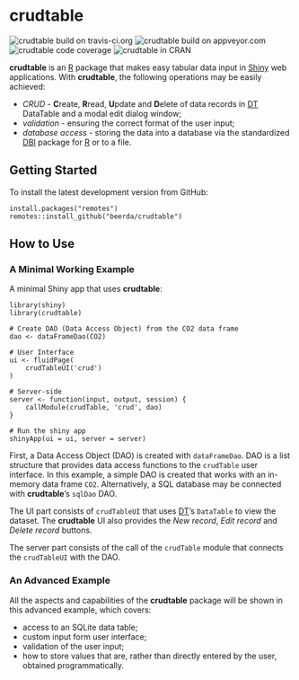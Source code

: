 crudtable
=========

![crudtable build on
travis-ci.org](https://travis-ci.org/beerda/crudtable.svg?branch=master)
![crudtable build on
appveyor.com](https://ci.appveyor.com/api/projects/status/github/beerda/crudtable?branch=master&svg=true)
![crudtable code
coverage](https://codecov.io/gh/beerda/crudtable/branch/master/graph/badge.svg)
![crudtable in CRAN](http://www.r-pkg.org/badges/version/crudtable)

**crudtable** is an [R](https://www.r-project.org/) package that makes
easy tabular data input in [Shiny](https://shiny.rstudio.com/) web
applications. With **crudtable**, the following operations may be easily
achieved:

-   *CRUD* - **C**reate, **R**read, **U**pdate and **D**elete of data
    records in
    [DT](https://cran.r-project.org/web/packages/DT/index.html)
    DataTable and a modal edit dialog window;
-   *validation* - ensuring the correct format of the user input;
-   *database access* - storing the data into a database via the
    standardized [DBI](https://www.r-dbi.org/) package for
    [R](https://www.r-project.org/) or to a file.

Getting Started
---------------

To install the latest development version from GitHub:

    install.packages("remotes")
    remotes::install_github("beerda/crudtable")

How to Use
----------

### A Minimal Working Example

A minimal Shiny app that uses **crudtable**:

    library(shiny)
    library(crudtable)

    # Create DAO (Data Access Object) from the CO2 data frame
    dao <- dataFrameDao(CO2)

    # User Interface
    ui <- fluidPage(
        crudTableUI('crud')
    )

    # Server-side
    server <- function(input, output, session) {
        callModule(crudTable, 'crud', dao)
    }

    # Run the shiny app
    shinyApp(ui = ui, server = server)

First, a Data Access Object (DAO) is created with `dataFrameDao`. DAO is
a list structure that provides data access functions to the `crudTable`
user interface. In this example, a simple DAO is created that works with
an in-memory data frame `CO2`. Alternatively, a SQL database may be
connected with **crudtable**’s `sqlDao` DAO.

The UI part consists of `crudTableUI` that uses
[DT](https://cran.r-project.org/web/packages/DT/index.html)’s
`DataTable` to view the dataset. The **crudtable** UI also provides the
*New record*, *Edit record* and *Delete record* buttons.

The server part consists of the call of the `crudTable` module that
connects the `crudTableUI` with the DAO.

### An Advanced Example

All the aspects and capabilities of the **crudtable** package will be
shown in this advanced example, which covers:

-   access to an SQLite data table;
-   custom input form user interface;
-   validation of the user input;
-   how to store values that are, rather than directly entered by the
    user, obtained programmatically.
